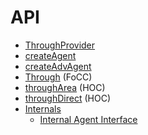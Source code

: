 # API

* [ThroughProvider](ThroughProvider.md)
* [createAgent](createAgent.md)
* [createAdvAgent](createAdvAgent.md)
* [Through](Through.md) (FoCC)
* [throughArea](throughArea.md) (HOC)
* [throughDirect](throughDirect.md) (HOC)
* [Internals](internals/README.md)
  * [Internal Agent Interface](internals/AdvancedAgentDeclarative.md)
